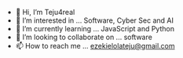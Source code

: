 - 👋 Hi, I’m Teju4real
- 👀 I’m interested in ... Software, Cyber Sec and AI
- 🌱 I’m currently learning ... JavaScript and Python
- 💞️ I’m looking to collaborate on ... software
- 📫 How to reach me ... ezekielolateju@gmail.com

<!---
teju4real/teju4real is a ✨ special ✨ repository because its `README.md` (this file) appears on your GitHub profile.
You can click the Preview link to take a look at your changes.
--->
